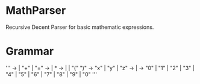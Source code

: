 # MathParser
Recursive Decent Parser for basic mathematic expressions.

# Grammar 
'''
<expr> 		-> 	<term> | <term> "+" <expr> | <variable> "=" <expr>
<term> 		->  <factor> | <factor> * <term>
<factor> 	-> 	<constant> | <variable> | "(" <expr> ")"
<variable> 	-> 	"x" | "y" | "z"
<constant> -> 	<digit> | <digit> <constant>
<digit> 	-> 	"0" | "1" | "2" | "3" | "4" | "5" | "6" | "7" | "8" | "9" | "0"
'''
